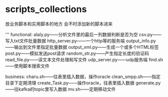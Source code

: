 # scripts_collections
放业务脚本和实用脚本的地方
会不时添加新的脚本进来

'''
functional:
	alaly.py——分析文件里的最后一列数据判断是否为空
	csv.py——写入txt文件批量数据
	http_server.py——一个http等的服务端
	output_info.py——输出到文件里指定批量数据
	output_xml.py——生成一个或多个HTML标签
	post.py——模拟发送post请求
	random_str.py——产生指定长度的验证码
	read_file.py——读文本文件处理和写文件
	udp_server.py——udp服务端
	find.sh——使用脚本搜索文件






business:
	charu.sh——往表里插入数据，操作oracle
	clean_smpp.sh——指定目录下定期清理
	create_Task.py——操作oracle，往表里插入数据
	generate.py——往kafka的topic里写入数据
	mv.sh——定期移动文件
